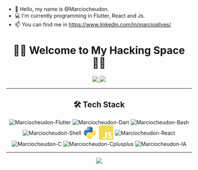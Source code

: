 - 👋 Hello, my name is @Marciocheudon.
- 💻 I'm currently programming in Flutter, React and Js.
- 📫 You can find me in https://www.linkedin.com/in/marcioallves/

<h1 align="center">👨‍💻 Welcome to My Hacking Space 👨‍💻</h1>

<div align="center">
  <a href="https://github.com/Marciocheudon">
    <img height="180em" src="https://github-readme-stats.vercel.app/api?username=Marciocheudon&show_icons=true&theme=tokyonight&include_all_commits=true&count_private=true&hide_border=true&border_radius=10&hide_title=true"/>
    <img height="180em" src="https://github-readme-stats.vercel.app/api/top-langs/?username=Marciocheudon&layout=compact&langs_count=7&theme=tokyonight&hide_border=true&border_radius=10"/>
  </a>
</div>

---

<div align="center">
  <h2>🛠️ Tech Stack</h2>
  <div style="display: inline_block">
    <img align="center" alt="Marciocheudon-Flutter" height="40" width="40" src="https://cdn.jsdelivr.net/gh/devicons/devicon/icons/flutter/flutter-original.svg">
    <img align="center" alt="Marciocheudon-Dart" height="40" width="40" src="https://cdn.jsdelivr.net/gh/devicons/devicon/icons/dart/dart-original.svg">
    <img align="center" alt="Marciocheudon-Bash" height="40" width="40" src="https://cdn.jsdelivr.net/gh/devicons/devicon/icons/bash/bash-original.svg">
    <img align="center" alt="Marciocheudon-Shell" height="40" width="40" src="https://img.icons8.com/ios-filled/50/000000/console.png">
    <img align="center" alt="Marciocheudon-Python" height="40" width="40" src="https://raw.githubusercontent.com/devicons/devicon/master/icons/python/python-original.svg">
    <img align="center" alt="Marciocheudon-Javascript" height="40" width="40" src="https://raw.githubusercontent.com/devicons/devicon/master/icons/javascript/javascript-plain.svg">
    <img align="center" alt="Marciocheudon-React" height="40" width="40" src="https://cdn.jsdelivr.net/gh/devicons/devicon/icons/react/react-original.svg">
    <img align="center" alt="Marciocheudon-C" height="40" width="40" src="https://cdn.jsdelivr.net/gh/devicons/devicon/icons/c/c-original.svg">
    <img align="center" alt="Marciocheudon-Cplusplus" height="40" width="40" src="https://cdn.jsdelivr.net/gh/devicons/devicon/icons/cplusplus/cplusplus-original.svg">
    <img align="center" alt="Marciocheudon-IA" height="40" width="40" src="https://img.icons8.com/ios-filled/50/000000/artificial-intelligence.png">
  </div>
</div>

---

<div align="center">
  <img src="https://readme-typing-svg.herokuapp.com?font=Fira+Code&weight=500&size=25&pause=1000&color=00FF00&background=000000&center=true&vCenter=true&width=500&lines=Mobile+Developer;AI+Enthusiast;Hacker+at+Heart;Building+the+Future+One+Line+of+Code+at+a+Time">
</div>


  

